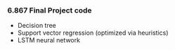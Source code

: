 ### 6.867 Final Project code

* Decision tree
* Support vector regression (optimized via heuristics)
* LSTM neural network